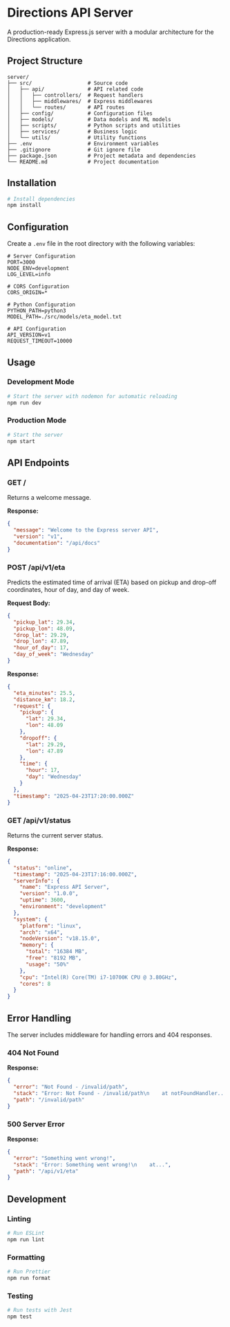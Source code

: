 # Directions API Server

A production-ready Express.js server with a modular architecture for the Directions application.

## Project Structure

```
server/
├── src/                  # Source code
│   ├── api/              # API related code
│   │   ├── controllers/  # Request handlers
│   │   ├── middlewares/  # Express middlewares
│   │   └── routes/       # API routes
│   ├── config/           # Configuration files
│   ├── models/           # Data models and ML models
│   ├── scripts/          # Python scripts and utilities
│   ├── services/         # Business logic
│   └── utils/            # Utility functions
├── .env                  # Environment variables
├── .gitignore            # Git ignore file
├── package.json          # Project metadata and dependencies
└── README.md             # Project documentation
```

## Installation

```bash
# Install dependencies
npm install
```

## Configuration

Create a `.env` file in the root directory with the following variables:

```
# Server Configuration
PORT=3000
NODE_ENV=development
LOG_LEVEL=info

# CORS Configuration
CORS_ORIGIN=*

# Python Configuration
PYTHON_PATH=python3
MODEL_PATH=./src/models/eta_model.txt

# API Configuration
API_VERSION=v1
REQUEST_TIMEOUT=10000
```

## Usage

### Development Mode

```bash
# Start the server with nodemon for automatic reloading
npm run dev
```

### Production Mode

```bash
# Start the server
npm start
```

## API Endpoints

### GET /

Returns a welcome message.

**Response:**
```json
{
  "message": "Welcome to the Express server API",
  "version": "v1",
  "documentation": "/api/docs"
}
```

### POST /api/v1/eta

Predicts the estimated time of arrival (ETA) based on pickup and drop-off coordinates, hour of day, and day of week.

**Request Body:**
```json
{
  "pickup_lat": 29.34,
  "pickup_lon": 48.09,
  "drop_lat": 29.29,
  "drop_lon": 47.89,
  "hour_of_day": 17,
  "day_of_week": "Wednesday"
}
```

**Response:**
```json
{
  "eta_minutes": 25.5,
  "distance_km": 18.2,
  "request": {
    "pickup": {
      "lat": 29.34,
      "lon": 48.09
    },
    "dropoff": {
      "lat": 29.29,
      "lon": 47.89
    },
    "time": {
      "hour": 17,
      "day": "Wednesday"
    }
  },
  "timestamp": "2025-04-23T17:20:00.000Z"
}
```

### GET /api/v1/status

Returns the current server status.

**Response:**
```json
{
  "status": "online",
  "timestamp": "2025-04-23T17:16:00.000Z",
  "serverInfo": {
    "name": "Express API Server",
    "version": "1.0.0",
    "uptime": 3600,
    "environment": "development"
  },
  "system": {
    "platform": "linux",
    "arch": "x64",
    "nodeVersion": "v18.15.0",
    "memory": {
      "total": "16384 MB",
      "free": "8192 MB",
      "usage": "50%"
    },
    "cpu": "Intel(R) Core(TM) i7-10700K CPU @ 3.80GHz",
    "cores": 8
  }
}
```

## Error Handling

The server includes middleware for handling errors and 404 responses.

### 404 Not Found

**Response:**
```json
{
  "error": "Not Found - /invalid/path",
  "stack": "Error: Not Found - /invalid/path\n    at notFoundHandler...",
  "path": "/invalid/path"
}
```

### 500 Server Error

**Response:**
```json
{
  "error": "Something went wrong!",
  "stack": "Error: Something went wrong!\n    at...",
  "path": "/api/v1/eta"
}
```

## Development

### Linting

```bash
# Run ESLint
npm run lint
```

### Formatting

```bash
# Run Prettier
npm run format
```

### Testing

```bash
# Run tests with Jest
npm test
